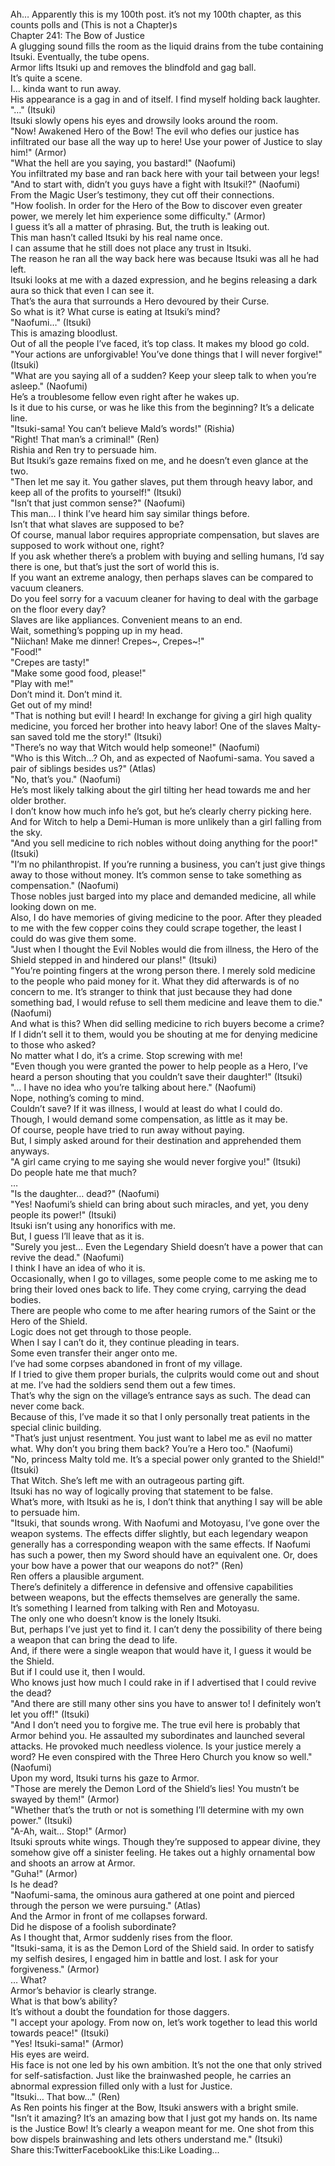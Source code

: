 <br/>
Ah… Apparently this is my 100th post. it’s not my 100th chapter, as this counts polls and (This is not a Chapter)s<br/>
Chapter 241: The Bow of Justice<br/>
A glugging sound fills the room as the liquid drains from the tube containing Itsuki. Eventually, the tube opens.<br/>
Armor lifts Itsuki up and removes the blindfold and gag ball.<br/>
It’s quite a scene.<br/>
I… kinda want to run away.<br/>
His appearance is a gag in and of itself. I find myself holding back laughter.<br/>
"…" (Itsuki)<br/>
Itsuki slowly opens his eyes and drowsily looks around the room.<br/>
"Now! Awakened Hero of the Bow! The evil who defies our justice has infiltrated our base all the way up to here! Use your power of Justice to slay him!" (Armor)<br/>
"What the hell are you saying, you bastard!" (Naofumi)<br/>
You infiltrated my base and ran back here with your tail between your legs!<br/>
"And to start with, didn’t you guys have a fight with Itsuki!?" (Naofumi)<br/>
From the Magic User’s testimony, they cut off their connections.<br/>
"How foolish. In order for the Hero of the Bow to discover even greater power, we merely let him experience some difficulty." (Armor)<br/>
I guess it’s all a matter of phrasing. But, the truth is leaking out.<br/>
This man hasn’t called Itsuki by his real name once.<br/>
I can assume that he still does not place any trust in Itsuki.<br/>
The reason he ran all the way back here was because Itsuki was all he had left.<br/>
Itsuki looks at me with a dazed expression, and he begins releasing a dark aura so thick that even I can see it.<br/>
That’s the aura that surrounds a Hero devoured by their Curse.<br/>
So what is it? What curse is eating at Itsuki’s mind?<br/>
"Naofumi…" (Itsuki)<br/>
This is amazing bloodlust.<br/>
Out of all the people I’ve faced, it’s top class. It makes my blood go cold.<br/>
"Your actions are unforgivable! You’ve done things that I will never forgive!" (Itsuki)<br/>
"What are you saying all of a sudden? Keep your sleep talk to when you’re asleep." (Naofumi)<br/>
He’s a troublesome fellow even right after he wakes up.<br/>
Is it due to his curse, or was he like this from the beginning? It’s a delicate line.<br/>
"Itsuki-sama! You can’t believe Mald’s words!" (Rishia)<br/>
"Right! That man’s a criminal!" (Ren)<br/>
Rishia and Ren try to persuade him.<br/>
But Itsuki’s gaze remains fixed on me, and he doesn’t even glance at the two.<br/>
"Then let me say it. You gather slaves, put them through heavy labor, and keep all of the profits to yourself!" (Itsuki)<br/>
"Isn’t that just common sense?" (Naofumi)<br/>
This man… I think I’ve heard him say similar things before.<br/>
Isn’t that what slaves are supposed to be?<br/>
Of course, manual labor requires appropriate compensation, but slaves are supposed to work without one, right?<br/>
If you ask whether there’s a problem with buying and selling humans, I’d say there is one, but that’s just the sort of world this is.<br/>
If you want an extreme analogy, then perhaps slaves can be compared to vacuum cleaners.<br/>
Do you feel sorry for a vacuum cleaner for having to deal with the garbage on the floor every day?<br/>
Slaves are like appliances. Convenient means to an end.<br/>
Wait, something’s popping up in my head.<br/>
"Niichan! Make me dinner! Crepes~, Crepes~!"<br/>
"Food!"<br/>
"Crepes are tasty!"<br/>
"Make some good food, please!"<br/>
"Play with me!"<br/>
Don’t mind it. Don’t mind it.<br/>
Get out of my mind!<br/>
"That is nothing but evil! I heard! In exchange for giving a girl high quality medicine, you forced her brother into heavy labor! One of the slaves Malty-san saved told me the story!" (Itsuki)<br/>
"There’s no way that Witch would help someone!" (Naofumi)<br/>
"Who is this Witch…? Oh, and as expected of Naofumi-sama. You saved a pair of siblings besides us?" (Atlas)<br/>
"No, that’s you." (Naofumi)<br/>
He’s most likely talking about the girl tilting her head towards me and her older brother.<br/>
I don’t know how much info he’s got, but he’s clearly cherry picking here.<br/>
And for Witch to help a Demi-Human is more unlikely than a girl falling from the sky.<br/>
"And you sell medicine to rich nobles without doing anything for the poor!" (Itsuki)<br/>
"I’m no philanthropist. If you’re running a business, you can’t just give things away to those without money. It’s common sense to take something as compensation." (Naofumi)<br/>
Those nobles just barged into my place and demanded medicine, all while looking down on me.<br/>
Also, I do have memories of giving medicine to the poor. After they pleaded to me with the few copper coins they could scrape together, the least I could do was give them some.<br/>
"Just when I thought the Evil Nobles would die from illness, the Hero of the Shield stepped in and hindered our plans!" (Itsuki)<br/>
"You’re pointing fingers at the wrong person there. I merely sold medicine to the people who paid money for it. What they did afterwards is of no concern to me. It’s stranger to think that just because they had done something bad, I would refuse to sell them medicine and leave them to die." (Naofumi)<br/>
And what is this? When did selling medicine to rich buyers become a crime?<br/>
If I didn’t sell it to them, would you be shouting at me for denying medicine to those who asked?<br/>
No matter what I do, it’s a crime. Stop screwing with me!<br/>
"Even though you were granted the power to help people as a Hero, I’ve heard a person shouting that you couldn’t save their daughter!" (Itsuki)<br/>
"… I have no idea who you’re talking about here." (Naofumi)<br/>
Nope, nothing’s coming to mind.<br/>
Couldn’t save? If it was illness, I would at least do what I could do.<br/>
Though, I would demand some compensation, as little as it may be.<br/>
Of course, people have tried to run away without paying.<br/>
But, I simply asked around for their destination and apprehended them anyways.<br/>
"A girl came crying to me saying she would never forgive you!" (Itsuki)<br/>
Do people hate me that much?<br/>
…<br/>
"Is the daughter… dead?" (Naofumi)<br/>
"Yes! Naofumi’s shield can bring about such miracles, and yet, you deny people its power!" (Itsuki)<br/>
Itsuki isn’t using any honorifics with me.<br/>
But, I guess I’ll leave that as it is.<br/>
"Surely you jest… Even the Legendary Shield doesn’t have a power that can revive the dead." (Naofumi)<br/>
I think I have an idea of who it is.<br/>
Occasionally, when I go to villages, some people come to me asking me to bring their loved ones back to life. They come crying, carrying the dead bodies.<br/>
There are people who come to me after hearing rumors of the Saint or the Hero of the Shield.<br/>
Logic does not get through to those people.<br/>
When I say I can’t do it, they continue pleading in tears.<br/>
Some even transfer their anger onto me.<br/>
I’ve had some corpses abandoned in front of my village.<br/>
If I tried to give them proper burials, the culprits would come out and shout at me. I’ve had the soldiers send them out a few times.<br/>
That’s why the sign on the village’s entrance says as such. The dead can never come back.<br/>
Because of this, I’ve made it so that I only personally treat patients in the special clinic building.<br/>
"That’s just unjust resentment. You just want to label me as evil no matter what. Why don’t you bring them back? You’re a Hero too." (Naofumi)<br/>
"No, princess Malty told me. It’s a special power only granted to the Shield!" (Itsuki)<br/>
That Witch. She’s left me with an outrageous parting gift.<br/>
Itsuki has no way of logically proving that statement to be false.<br/>
What’s more, with Itsuki as he is, I don’t think that anything I say will be able to persuade him.<br/>
"Itsuki, that sounds wrong. With Naofumi and Motoyasu, I’ve gone over the weapon systems. The effects differ slightly, but each legendary weapon generally has a corresponding weapon with the same effects. If Naofumi has such a power, then my Sword should have an equivalent one. Or, does your bow have a power that our weapons do not?" (Ren)<br/>
Ren offers a plausible argument.<br/>
There’s definitely a difference in defensive and offensive capabilities between weapons, but the effects themselves are generally the same.<br/>
It’s something I learned from talking with Ren and Motoyasu.<br/>
The only one who doesn’t know is the lonely Itsuki.<br/>
But, perhaps I’ve just yet to find it. I can’t deny the possibility of there being a weapon that can bring the dead to life.<br/>
And, if there were a single weapon that would have it, I guess it would be the Shield.<br/>
But if I could use it, then I would.<br/>
Who knows just how much I could rake in if I advertised that I could revive the dead?<br/>
"And there are still many other sins you have to answer to! I definitely won’t let you off!" (Itsuki)<br/>
"And I don’t need you to forgive me. The true evil here is probably that Armor behind you. He assaulted my subordinates and launched several attacks. He provoked much needless violence. Is your justice merely a word? He even conspired with the Three Hero Church you know so well." (Naofumi)<br/>
Upon my word, Itsuki turns his gaze to Armor.<br/>
"Those are merely the Demon Lord of the Shield’s lies! You mustn’t be swayed by them!" (Armor)<br/>
"Whether that’s the truth or not is something I’ll determine with my own power." (Itsuki)<br/>
"A-Ah, wait… Stop!" (Armor)<br/>
Itsuki sprouts white wings. Though they’re supposed to appear divine, they somehow give off a sinister feeling. He takes out a highly ornamental bow and shoots an arrow at Armor. <ED: In the knee><br/>
"Guha!" (Armor)<br/>
Is he dead?<br/>
"Naofumi-sama, the ominous aura gathered at one point and pierced through the person we were pursuing." (Atlas)<br/>
And the Armor in front of me collapses forward.<br/>
Did he dispose of a foolish subordinate?<br/>
As I thought that, Armor suddenly rises from the floor.<br/>
"Itsuki-sama, it is as the Demon Lord of the Shield said. In order to satisfy my selfish desires, I engaged him in battle and lost. I ask for your forgiveness." (Armor)<br/>
… What?<br/>
Armor’s behavior is clearly strange.<br/>
What is that bow’s ability?<br/>
It’s without a doubt the foundation for those daggers.<br/>
"I accept your apology. From now on, let’s work together to lead this world towards peace!" (Itsuki)<br/>
"Yes! Itsuki-sama!" (Armor)<br/>
His eyes are weird.<br/>
His face is not one led by his own ambition. It’s not the one that only strived for self-satisfaction. Just like the brainwashed people, he carries an abnormal expression filled only with a lust for Justice.<br/>
"Itsuki… That bow…" (Ren)<br/>
As Ren points his finger at the Bow, Itsuki answers with a bright smile.<br/>
"Isn’t it amazing? It’s an amazing bow that I just got my hands on. Its name is the Justice Bow! It’s clearly a weapon meant for me. One shot from this bow dispels brainwashing and lets others understand me." (Itsuki)<br/>
Share this:TwitterFacebookLike this:Like Loading... <br/>
